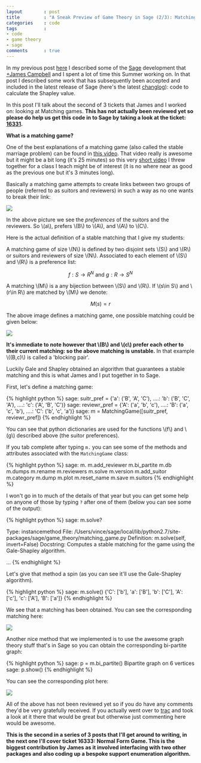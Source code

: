 ```yaml
---
layout        : post
title         : "A Sneak Preview of Game Theory in Sage (2/3): Matching Games"
categories    : code
tags          :
- code
- game theory
- sage
comments      : true
---
```


In my previous post [here](http://vincent-knight.com/unpeudemath/code/2014/08/01/a-sneak-preview-of-game-theory-in-sage-1-of-3/) I described some of the [Sage](http://sagemath.org/) development that [+James Campbell](https://plus.google.com/+JamesCampbell95/posts) and I spent a lot of time this Summer working on.
In that post I described some work that has subsequently been accepted and included in the latest release of Sage (here's the latest [changlog](http://www.sagemath.org/mirror/src/changelogs/sage-6.3.txt)): code to calculate the Shapley value.

In this post I'll talk about the second of 3 tickets that James and I worked on: looking at Matching games.
**This has not actually been reviewed yet so please do help us get this code in to Sage by taking a look at the ticket: [16331](http://trac.sagemath.org/ticket/16331).**

**What is a matching game?**

One of the best explanations of a matching game (also called the stable marriage problem) can be found in [this video](https://www.youtube.com/watch?v=w1leqkpDaRw).
That video really is awesome but it might be a bit long (it's 25 minutes) so this very [short video](http://youtu.be/ZMK3qW4ZHqI) I threw together for a class I teach might be of interest (it is no where near as good as the previous one but it's 3 minutes long).

Basically a matching game attempts to create links between two groups of people (referred to as suitors and reviewers) in such a way as no one wants to break their link:

![]({{site.baseurl}}/assets/images/base_matching_game.png)

In the above picture we see the _preferences_ of the suitors and the reviewers.
So \\(a\\), prefers \\(B\\) to \\(A\\), and \\(A\\) to \\(C\\).

Here is the actual definition of a stable matching that I give my students:

A matching game of size \\(N\\) is defined by two disjoint sets \\(S\\) and \\(R\\) or suitors and reviewers of size \\(N\\).
Associated to each element of \\(S\\) and \\(R\\) is a preference list:

$$f:S\to R^N\text{ and }g:R\to S^N$$

A matching \\(M\\) is a any bijection between \\(S\\) and \\(R\\). If \\(s\in S\\) and \\(r\in R\\) are matched by \\(M\\) we denote:

$$M(s)=r$$

The above image defines a matching game, one possible matching could be given below:

![]({{site.baseurl}}/assets/images/unstable_matching.png)

**It's immediate to note however that \\(B\\) and \\(c\\) prefer each other to their current matching: so the above matching is unstable.**
In that example \\((B,c)\\) is called a 'blocking pair'.

Luckily Gale and Shapley obtained an algorithm that guarantees a stable matching and this is what James and I put together in to Sage.

First, let's define a matching game:

{% highlight python %}
sage: suitr_pref = {'a': ('B', 'A', 'C'),
....:               'b': ('B', 'C', 'A'),
....:               'c': ('A', 'B', 'C')}
sage: reviewr_pref = {'A': ('a', 'b', 'c'),
....:                 'B': ('a', 'c', 'b'),
....:                 'C': ('b', 'c', 'a')}
sage: m = MatchingGame([suitr_pref, reviewr_pref])
{% endhighlight %}

You can see that python dictionaries are used for the functions \\(f\\) and \\(g\\) described above (the suitor preferences).

If you tab complete after typing `m.` you can see some of the methods and attributes associated with the `MatchingGame` class:

{% highlight python %}
sage: m.
m.add_reviewer  m.bi_partite    m.db            m.dumps         m.rename        m.reviewers     m.solve         m.version
m.add_suitor    m.category      m.dump          m.plot          m.reset_name    m.save          m.suitors
{% endhighlight %}

I won't go in to much of the details of that year but you can get some help on anyone of those by typing `?` after one of them (below you can see some of the output):

{% highlight python %}
sage: m.solve?

Type:            instancemethod
File:            /Users/vince/sage/local/lib/python2.7/site-packages/sage/game_theory/matching_game.py
Definition:      m.solve(self, invert=False)
Docstring:
   Computes a stable matching for the game using the Gale-Shapley
   algorithm.

...
{% endhighlight %}

Let's give that method a spin (as you can see it'll use the Gale-Shapley algorithm).

{% highlight python %}
sage: m.solve()
{'C': ['b'], 'a': ['B'], 'b': ['C'], 'A': ['c'], 'c': ['A'], 'B': ['a']}
{% endhighlight %}

We see that a matching has been obtained.
You can see the corresponding matching here:

![]({{site.baseurl}}/assets/images/stable_matching.png)

Another nice method that we implemented is to use the awesome graph theory stuff that's in Sage so you can obtain the corresponding bi-partite graph:

{% highlight python %}
sage: p = m.bi_partite()
Bipartite graph on 6 vertices
sage: p.show()
{% endhighlight %}

You can see the corresponding plot here:

![]({{site.baseurl}}/assets/images/graph_stable_matching.png)

All of the above has not been reviewed yet so if you do have any comments they'd be very gratefully received.
If you actually went over to [trac](http://trac.sagemath.org/ticket/16331) and took a look at it there that would be great but otherwise just commenting here would be awesome.

**This is the second in a series of 3 posts that I'll get around to writing, in the next one I'll cover ticket 16333: Normal Form Game. This is the biggest contribution by James as it involved interfacing with two other packages and also coding up a bespoke support enumeration algorithm.**
